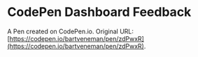 # CodePen Dashboard Feedback

A Pen created on CodePen.io. Original URL: [https://codepen.io/bartveneman/pen/zdPwxR](https://codepen.io/bartveneman/pen/zdPwxR).

